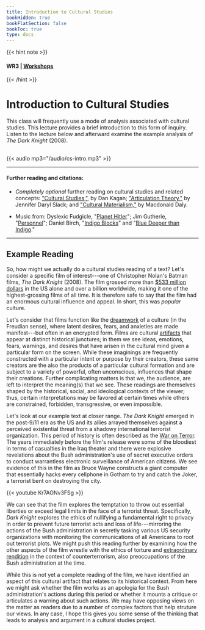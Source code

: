 ```yaml
---
title: Introduction to Cultural Studies
bookHidden: true
bookFlatSection: false
bookToc: true
type: docs
---
```


{{< hint note >}} 
#### <i class="fas fa-dot-circle"></i>  **WR3** | [**Workshops**](/courses/workshops/) 
{{< /hint >}}


# Introduction to Cultural Studies

This class will frequently use a mode of analysis associated with cultural studies. This lecture provides a brief introduction to this form of inquiry. Listen to the lecture below and afterward examine the example analysis of *The Dark Knight* (2008).

##

{{< audio mp3="/audio/cs-intro.mp3" >}}

---

#### Further reading and citations:

- *Completely optional* further reading on cultural studies and related concepts: <i class="fa fa-download"></i></i> ["Cultural Studies,"](https://onlinelibrary-wiley-com.dartmouth.idm.oclc.org/share/YUNNR7IREVKNIMWIGVT8?target=10.1002/9781118766804.wbiect225), by Dan Kagan; <i class="fa fa-download"></i></i> ["Articulation Theory,"](https://onlinelibrary-wiley-com.dartmouth.idm.oclc.org/share/G5R4EMRCTMF8WU5EFPYT?target=10.1002/9781118766804.wbiect177) by Jennifer Daryl Slack; and <i class="fa fa-download"></i></i> ["Cultural Materialism,"](https://onlinelibrary-wiley-com.dartmouth.idm.oclc.org/share/NPFKDDUY5KTVBC6QC8AK?target=10.1002/9781444337839.wbelctv3c013) by Macdonald Daly.

- Music from: [<i class="fas fa-music"></i>]() Dyslexic Fudgicle, "[Planet Hitler](https://freemusicarchive.org/music/Dyslexic_Fudgicle/Impossible_Doors/Dyslexic_Fudgicle_-_Impossible_Doors_-_05_Planet_Hitler)"; [<i class="fas fa-music"></i>]() Jim Gutherie, "[Personnel](https://jimguthrie.bandcamp.com/track/personnel)"; [<i class="fas fa-music"></i>]() Daniel Birch, "[Indigo Blocks](https://freemusicarchive.org/music/Daniel_Birch/indigo/daniel-birch-indigo-blocks)" and "[Blue Deeper than Indigo](https://freemusicarchive.org/music/Daniel_Birch/indigo/daniel-birch-blue-deeper-than-indigo)." 
 
---

## Example Reading

So, how might we actually do a cultural studies reading of a text? Let's consider a specific film of interest---one of Christopher Nolan's Batman films, *The Dark Knight* (2008). The film grossed more than [$533 million dollars](https://www.boxofficemojo.com/release/rl3729098241/) in the US alone and over a billion worldwide, making it one of the highest-grossing films of all time. It is therefore safe to say that the film had an enormous cultural influence and appeal. In short, this was *popular* culture.  

Let's consider that films function like the [dreamwork](https://en.wikipedia.org/wiki/Dreamwork) of a culture (in the Freudian sense), where latent desires, fears, and anxieties are made manifest---but often in an encrypted form. Films are cultural [artifacts](https://plato.stanford.edu/entries/artifact/) that appear at distinct historical junctures; in them we see ideas, emotions, fears, warnings, and desires that have arisen in the cultural mind given a particular form on the screen. While these imaginings are frequently constructed with a particular intent or purpose by their creators, these same creators are the also the products of a particular cultural formation and are subject to a variety of powerful, often unconscious, influences that shape their creations. Further complicating matters is that we, the audience, are left to interpret the meaning(s) that we see. These readings are themselves shaped by the historical, social, and ideological contexts of the viewer; thus, certain interpretations may be favored at certain times while others are constrained, forbidden, transgressive, or even impossible. 

Let's look at our example text at closer range. *The Dark Knight* emerged in the post-9/11 era as the US and its allies arrayed themselves against a perceived existential threat from a shadowy international terrorist organization. This period of history is often described as the [War on Terror](https://en.wikipedia.org/wiki/War_on_terror#:~:text=The%20phrase%20war%20on%20terror,those%20by%20Russia%20and%20India.). The years immediately before the film's release were some of the bloodiest in terms of casualties in the Iraq theater and there were explosive revelations about the Bush administration's use of secret executive orders to conduct warrantless electronic surveillance of American citizens. We see evidence of this in the film as Bruce Wayne constructs a giant computer that essentially hacks every cellphone in Gotham to try and catch the Joker, a terrorist bent on destroying the city. 

{{< youtube Kr7AONv3FSg >}}

We can see that the film explores the temptation to throw out essential liberties or exceed legal limits in the face of a terrorist threat. Specifically, *Dark Knight* explores the ethics of nullifying a fundamental right to privacy in order to prevent future terrorist acts and loss of life---mirroring the actions of the Bush administration in secretly tasking various US security organizations with monitoring the communications of all Americans to root out terrorist plots. We might push this reading further by examining how the other aspects of the film wrestle with the ethics of torture and [extraordinary rendition](https://en.wikipedia.org/wiki/Extraordinary_rendition#:~:text=had%20been%20received.-,Definitions,law%20(see%3A%20kidnapping).) in the context of counterterrorism, also preoccupations of the Bush administration at the time.

While this is not yet a complete reading of the film, we have identified an aspect of this cultural artifact that relates to its historical context. From here we might ask whether the film works as an apologia for the Bush administration's actions during this period or whether it mounts a critique or articulates a warning about such actions. We may have opposing views on the matter as readers due to a number of complex factors that help struture our views. In any case, I hope this gives you some sense of the thinking that leads to analysis and argument in a cultural studies project. 


